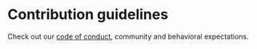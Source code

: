 # Contribution guidelines

Check out our [code of conduct](CODE_OF_CONDUCT.md), community and behavioral expectations.

